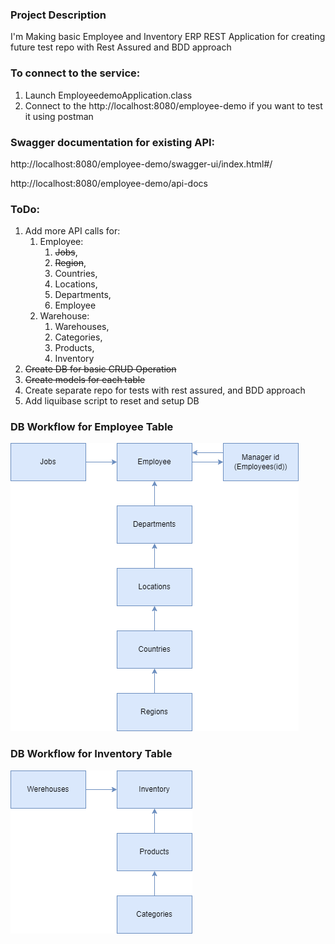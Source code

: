 ### Project Description

I'm Making basic Employee and Inventory ERP REST Application for creating future test repo with Rest Assured and BDD approach

### To connect to the service:
1. Launch EmployeedemoApplication.class 
2. Connect to the http://localhost:8080/employee-demo if you want to test it using postman

### Swagger documentation for existing API:

http://localhost:8080/employee-demo/swagger-ui/index.html#/

http://localhost:8080/employee-demo/api-docs

### ToDo:
1. Add more API calls for:
   1. Employee:
      1. ~~Jobs~~,
      2. ~~Region~~,
      3. Countries,
      4. Locations,
      5. Departments,
      6. Employee
   2. Warehouse:
      1. Warehouses,
      2. Categories,
      3. Products,
      4. Inventory
2. ~~Create DB for basic CRUD Operation~~
3. ~~Create models for each table~~
4. Create separate repo for tests with rest assured, and BDD approach
5. Add liquibase script to reset and setup DB

### DB Workflow for Employee Table

![Key Workflow Dependency for Employee Table](./workflows/Dependency_Workflow_Employee.png)

### DB Workflow for Inventory Table

![Key Dependency Workflow for Inventory Table](./workflows/Dependency_Workflow_Werehouse.png)

